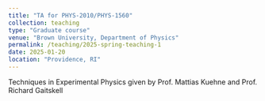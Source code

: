 ```yaml
---
title: "TA for PHYS-2010/PHYS-1560"
collection: teaching
type: "Graduate course"
venue: "Brown University, Department of Physics"
permalink: /teaching/2025-spring-teaching-1
date: 2025-01-20
location: "Providence, RI"
---
```


Techniques in Experimental Physics given by Prof. Mattias Kuehne and Prof. Richard Gaitskell



